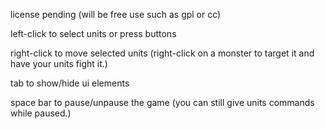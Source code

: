 license pending (will be free use such as gpl or cc)

left-click to select units or press buttons

right-click to move selected units (right-click on a monster to target it and have your units fight it.)

tab to show/hide ui elements

space bar to pause/unpause the game (you can still give units commands while paused.)
